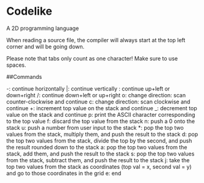 # Codelike
A 2D programming language

When reading a source file, the compiler will always start at the top left corner and will be going down.

Please note that tabs only count as one character! Make sure to use spaces.

##Commands

-: continue horizontally
|: continue vertically
\: continue up+left or down+right
/: continue down+left or up+right
o: change direction: scan counter-clockwise and continue
c: change direction: scan clockwise and continue
+: increment top value on the stack and continue
_: decrement top value on the stack and continue
p: print the ASCII character corresponding to the top value
f: discard the top value from the stack
n: push a 0 onto the stack
u: push a number from user input to the stack
*: pop the top two values from the stack, multiply them, and push the result to the stack
d: pop the top two values from the stack, divide the top by the second, and push the result rounded down to the stack
a: pop the top two values from the stack, add them, and push the result to the stack
s: pop the top two values from the stack, subtract them, and push the result to the stack
j: take the top two values from the stack as coordinates (top val = x, second val = y) and go to those coordinates in the grid
e: end
